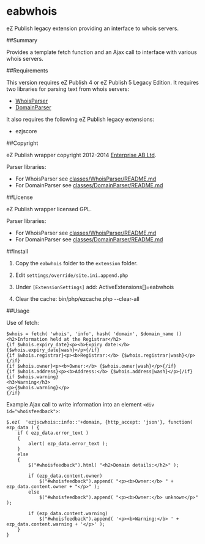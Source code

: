 eabwhois
========

eZ Publish legacy extension providing an interface to whois servers.

##Summary

Provides a template fetch function and an Ajax call to interface with various whois servers.

##Requirements

This version requires eZ Publish 4 or eZ Publish 5 Legacy Edition.
It requires two libraries for parsing text from whois servers:

* [WhoisParser](https://github.com/novutec/WhoisParser)
* [DomainParser](https://github.com/novutec/DomainParser)

It also requires the following eZ Publish legacy extensions:

* ezjscore

##Copyright

eZ Publish wrapper copyright 2012-2014 [Enterprise AB Ltd](http://eab.uk).

Parser libraries:

* For WhoisParser see [classes/WhoisParser/README.md](classes/WhoisParser/README.md)
* For DomainParser see [classes/DomainParser/README.md](classes/DomainParser/README.md)

##License

eZ Publish wrapper licensed GPL.

Parser libraries:

* For WhoisParser see [classes/WhoisParser/README.md](classes/WhoisParser/README.md)
* For DomainParser see [classes/DomainParser/README.md](classes/DomainParser/README.md)

##Install

1. Copy the `eabwhois` folder to the `extension` folder.

2. Edit `settings/override/site.ini.append.php`

3. Under `[ExtensionSettings]` add:
        ActiveExtensions[]=eabwhois

4. Clear the cache:
        bin/php/ezcache.php --clear-all

##Usage

Use of fetch:

	$whois = fetch( 'whois', 'info', hash( 'domain', $domain_name ))
	<h2>Information held at the Registrar</h2>
	{if $whois.expiry_date}<p><b>Expiry date:</b> {$whois.expiry_date|wash}</p>{/if}
	{if $whois.registrar}<p><b>Registrar:</b> {$whois.registrar|wash}</p>{/if}
	{if $whois.owner}<p><b>Owner:</b> {$whois.owner|wash}</p>{/if}
	{if $whois.address}<p><b>Address:</b> {$whois.address|wash}</p>{/if}
	{if $whois.warning}
	<h3>Warning</h3>
	<p>{$whois.warning}</p>
	{/if}

Example Ajax call to write information into an element `<div id="whoisfeedback">`:

	$.ez(  'ezjscwhois::info::'+domain, {http_accept: 'json'}, function( ezp_data ) {
		if ( ezp_data.error_text )  
		{
			alert( ezp_data.error_text );
		}
		else
		{
			$("#whoisfeedback").html( "<h2>Domain details:</h2>" );
			
			if (ezp_data.content.owner)
				$("#whoisfeedback").append( "<p><b>Owner:</b> " + ezp_data.content.owner + "</p>" );
			else
				$("#whoisfeedback").append( "<p><b>Owner:</b> unknown</p>" );

			if (ezp_data.content.warning)
				$("#whoisfeedback").append( '<p><b>Warning:</b> ' + ezp_data.content.warning + '</p>' );
		}
	}
